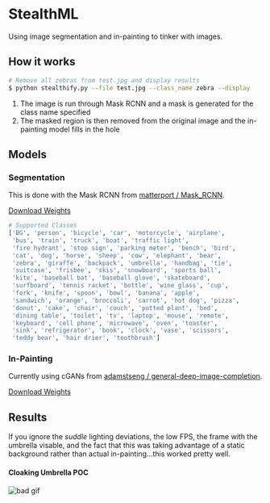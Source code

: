 # StealthML

Using image segmentation and in-painting to tinker with images.

## How it works

```bash
# Remove all zebras from test.jpg and display results
$ python stealthify.py --file test.jpg --class_name zebra --display
```

1. The image is run through Mask RCNN and a mask is generated for the class name specified
2. The masked region is then removed from the original image and the in-painting model fills in the hole

## Models

### Segmentation

This is done with the Mask RCNN from [matterport / Mask_RCNN](https://github.com/matterport/Mask_RCNN).

[Download Weights](https://github.com/matterport/Mask_RCNN/releases/download/v2.0/mask_rcnn_coco.h5)

```python
# Supported Classes
['BG', 'person', 'bicycle', 'car', 'motorcycle', 'airplane',
 'bus', 'train', 'truck', 'boat', 'traffic light',
 'fire hydrant', 'stop sign', 'parking meter', 'bench', 'bird',
 'cat', 'dog', 'horse', 'sheep', 'cow', 'elephant', 'bear',
 'zebra', 'giraffe', 'backpack', 'umbrella', 'handbag', 'tie',
 'suitcase', 'frisbee', 'skis', 'snowboard', 'sports ball',
 'kite', 'baseball bat', 'baseball glove', 'skateboard',
 'surfboard', 'tennis racket', 'bottle', 'wine glass', 'cup',
 'fork', 'knife', 'spoon', 'bowl', 'banana', 'apple',
 'sandwich', 'orange', 'broccoli', 'carrot', 'hot dog', 'pizza',
 'donut', 'cake', 'chair', 'couch', 'potted plant', 'bed',
 'dining table', 'toilet', 'tv', 'laptop', 'mouse', 'remote',
 'keyboard', 'cell phone', 'microwave', 'oven', 'toaster',
 'sink', 'refrigerator', 'book', 'clock', 'vase', 'scissors',
 'teddy bear', 'hair drier', 'toothbrush']
```

### In-Painting

Currently using cGANs from [adamstseng / general-deep-image-completion](https://github.com/adamstseng/general-deep-image-completion).

[Download Weights](https://drive.google.com/file/d/0BwBvCjzIsl2vV3FvZUd0VjdxZE0/view?usp=sharing)

## Results

If you ignore the *suddle* lighting deviations, the low FPS, the frame with the umbrella visable, and the fact that this was taking advantage of a static background rather than actual in-painting...this worked pretty well.

#### Cloaking Umbrella POC

![bad gif](https://user-images.githubusercontent.com/6625384/51450883-87f9a080-1d00-11e9-98d6-4f5983bdb5b8.gif)
